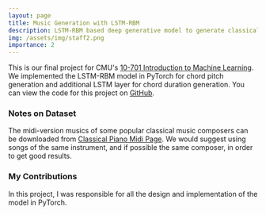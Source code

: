 ```yaml
---
layout: page
title: Music Generation with LSTM-RBM
description: LSTM-RBM based deep generative model to generate classical piano music.
img: /assets/img/staff2.png
importance: 2
---
```


This is our final project for CMU's [10-701 Introduction to Machine Learning](https://www.cs.cmu.edu/~epxing/Class/10701-20/).
We implemented the LSTM-RBM model in PyTorch for chord pitch generation and additional LSTM layer for chord duration generation.
You can view the code for this project on [GitHub](https://github.com/elvis-pan/music-lstm-rbm).

### Notes on Dataset
The midi-version musics of some popular classical music composers can be downloaded from [Classical Piano Midi Page](http://www.piano-midi.de/midicoll.htm).
We would suggest using songs of the same instrument, and if possible the same composer, in order to get good results.

### My Contributions
In this project, I was responsible for all the design and implementation of the model in PyTorch.

